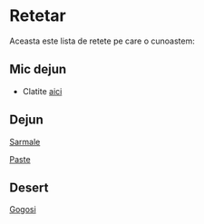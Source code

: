 # Retetar

Aceasta este lista de retete pe care o cunoastem:

## Mic dejun

- Clatite [aici](./retete/clatite.md)

## Dejun

[Sarmale](./retete/sarmale.md)

[Paste](./retete/paste_carbonara.md)

## Desert

[Gogosi](./retete/gogosi)

